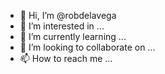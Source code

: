 - 👋 Hi, I’m @robdelavega
- 👀 I’m interested in ...
- 🌱 I’m currently learning ...
- 💞️ I’m looking to collaborate on ...
- 📫 How to reach me ...

<!---
robdelavega/robdelavega is a ✨ special ✨ repository because its `README.md` (this file) appears on your GitHub profile.
You can click the Preview link to take a look at your changes.
--->
